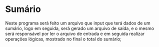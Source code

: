 # Sumário
Neste programa será feito um arquivo que input que terá dados de um sumário, logo em seguida, será gerado um arquivo de saída, e o mesmo será responsável
por ler o arquivo de entrada e em seguida realizar operações lógicas, mostrado no final o total do sumário;
